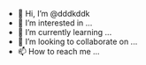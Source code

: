 - 👋 Hi, I’m @dddkddk
- 👀 I’m interested in ...
- 🌱 I’m currently learning ...
- 💞️ I’m looking to collaborate on ...
- 📫 How to reach me ...

<!---
dddkddk/dddkddk is a ✨ special ✨ repository because its `README.md` (this file) appears on your GitHub profile.
You can click the Preview link to take a look at your changes.
--->
